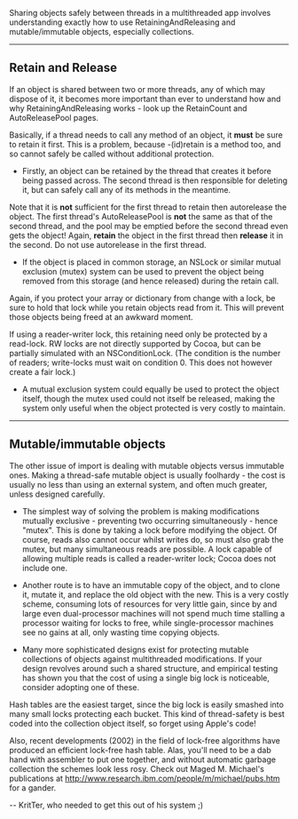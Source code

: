

Sharing objects safely between threads in a multithreaded app involves understanding exactly how to use RetainingAndReleasing and mutable/immutable objects, especially collections.

----
**Retain and Release**
----

If an object is shared between two or more threads, any of which may dispose of it, it becomes more important than ever to understand how and why RetainingAndReleasing works - look up the RetainCount and AutoReleasePool pages.

Basically, if a thread needs to call any method of an object, it **must** be sure to retain it first. This is a problem, because     -(id)retain is a method too, and so cannot safely be called without additional protection.


* Firstly, an object can be retained by the thread that creates it before being passed across. The second thread is then responsible for deleting it, but can safely call any of its methods in the meantime.

Note that it is **not** sufficient for the first thread to retain then autorelease the object. The first thread's AutoReleasePool is **not** the same as that of the second thread, and the pool may be emptied before the second thread even gets the object! Again, **retain** the object in the first thread then **release** it in the second. Do not use autorelease in the first thread.

* If the object is placed in common storage, an NSLock or similar mutual exclusion (mutex) system can be used to prevent the object being removed from this storage (and hence released) during the retain call. 

Again, if you protect your array or dictionary from change with a lock, be sure to hold that lock while you retain objects read from it. This will prevent those objects being freed at an awkward moment.

If using a reader-writer lock, this retaining need only be protected by a read-lock. RW locks are not directly supported by Cocoa, but can be partially simulated with an NSConditionLock. (The condition is the number of readers; write-locks must wait on condition 0. This does not however create a fair lock.)

* A mutual exclusion system could equally be used to protect the object itself, though the mutex used could not itself be released, making the system only useful when the object protected is very costly to maintain.



----
**Mutable/immutable objects**
----

The other issue of import is dealing with mutable objects versus immutable ones. Making a thread-safe mutable object is usually foolhardy - the cost is usually no less than using an external system, and often much greater, unless designed carefully.


* The simplest way of solving the problem is making modifications mutually exclusive - preventing two occurring simultaneously - hence "mutex". This is done by taking a lock before modifying the object. Of course, reads also cannot occur whilst writes do, so must also grab the mutex, but many simultaneous reads are possible. A lock capable of allowing multiple reads is called a reader-writer lock; Cocoa does not include one.

* Another route is to have an immutable copy of the object, and to clone it, mutate it, and replace the old object with the new. This is a very costly scheme, consuming lots of resources for very little gain, since by and large even dual-processor machines will not spend much time stalling a processor waiting for locks to free, while single-processor machines see no gains at all, only wasting time copying objects.

* Many more sophisticated designs exist for protecting mutable collections of objects against multithreaded modifications. If your design revolves around such a shared structure, and empirical testing has shown you that the cost of using a single big lock is noticeable, consider adopting one of these.

Hash tables are the easiest target, since the big lock is easily smashed into many small locks protecting each bucket. This kind of thread-safety is best coded into the collection object itself, so forget using Apple's code!

Also, recent developments (2002) in the field of lock-free algorithms have produced an efficient lock-free hash table. Alas, you'll need to be a dab hand with assembler to put one together, and without automatic garbage collection the schemes look less rosy. Check out Maged M. Michael's publications at http://www.research.ibm.com/people/m/michael/pubs.htm for a gander.


-- KritTer, who needed to get this out of his system ;)
